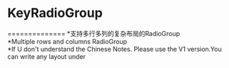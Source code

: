 # KeyRadioGroup
==============
*支持多行多列的复杂布局的RadioGroup<br>
*Multiple rows and columns RadioGroup<br>
    *If U don't understand the Chinese Notes. Please use the V1 version.You can write any layout under <KeyRadioGroupV1>
